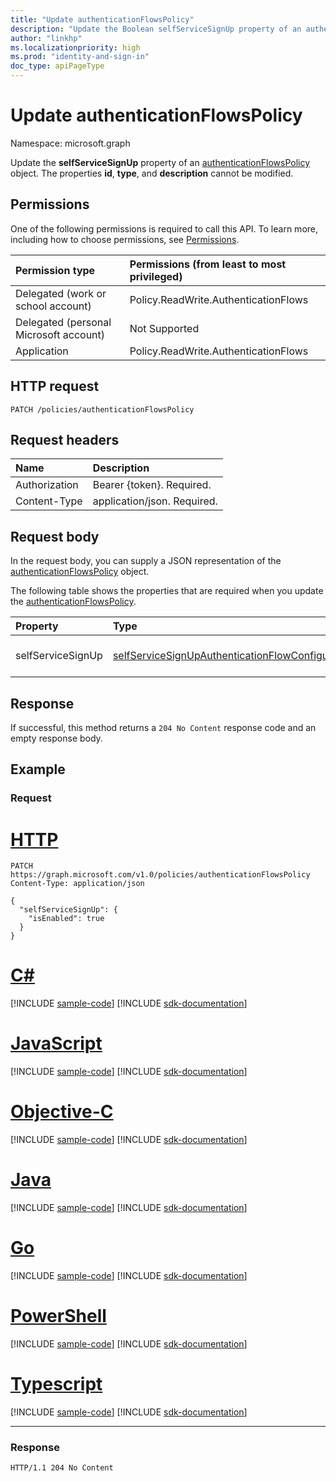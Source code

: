 ```yaml
---
title: "Update authenticationFlowsPolicy"
description: "Update the Boolean selfServiceSignUp property of an authenticationFlowsPolicy object."
author: "linkhp"
ms.localizationpriority: high
ms.prod: "identity-and-sign-in"
doc_type: apiPageType
---
```


# Update authenticationFlowsPolicy

Namespace: microsoft.graph

Update the **selfServiceSignUp** property of an [authenticationFlowsPolicy](../resources/authenticationflowspolicy.md) object. The properties **id**, **type**, and **description** cannot be modified.

## Permissions

One of the following permissions is required to call this API. To learn more, including how to choose permissions, see [Permissions](/graph/permissions-reference).

|Permission type|Permissions (from least to most privileged)|
|:---|:---|
|Delegated (work or school account)|Policy.ReadWrite.AuthenticationFlows|
|Delegated (personal Microsoft account)|Not Supported|
|Application|Policy.ReadWrite.AuthenticationFlows|

## HTTP request

<!-- {
  "blockType": "ignored"
}
-->

``` http
PATCH /policies/authenticationFlowsPolicy
```

## Request headers

|Name|Description|
|:---|:---|
|Authorization|Bearer {token}. Required.|
|Content-Type|application/json. Required.|

## Request body

In the request body, you can supply a JSON representation of the [authenticationFlowsPolicy](../resources/authenticationflowspolicy.md) object.

The following table shows the properties that are required when you update the [authenticationFlowsPolicy](../resources/authenticationflowspolicy.md).

|Property|Type|Description|
|:---|:---|:---|
|selfServiceSignUp|[selfServiceSignUpAuthenticationFlowConfiguration](../resources/selfservicesignupauthenticationflowconfiguration.md)|Self-service sign-up configuration.|

## Response

If successful, this method returns a `204 No Content` response code and an empty response body.

## Example

### Request


# [HTTP](#tab/http)
<!-- {
  "blockType": "request",
  "name": "update_authenticationflowspolicy"
}
-->

```http
PATCH https://graph.microsoft.com/v1.0/policies/authenticationFlowsPolicy
Content-Type: application/json

{
  "selfServiceSignUp": {
    "isEnabled": true
  }
}
```
# [C#](#tab/csharp)
[!INCLUDE [sample-code](../includes/snippets/csharp/update-authenticationflowspolicy-csharp-snippets.md)]
[!INCLUDE [sdk-documentation](../includes/snippets/snippets-sdk-documentation-link.md)]

# [JavaScript](#tab/javascript)
[!INCLUDE [sample-code](../includes/snippets/javascript/update-authenticationflowspolicy-javascript-snippets.md)]
[!INCLUDE [sdk-documentation](../includes/snippets/snippets-sdk-documentation-link.md)]

# [Objective-C](#tab/objc)
[!INCLUDE [sample-code](../includes/snippets/objc/update-authenticationflowspolicy-objc-snippets.md)]
[!INCLUDE [sdk-documentation](../includes/snippets/snippets-sdk-documentation-link.md)]

# [Java](#tab/java)
[!INCLUDE [sample-code](../includes/snippets/java/update-authenticationflowspolicy-java-snippets.md)]
[!INCLUDE [sdk-documentation](../includes/snippets/snippets-sdk-documentation-link.md)]

# [Go](#tab/go)
[!INCLUDE [sample-code](../includes/snippets/go/update-authenticationflowspolicy-go-snippets.md)]
[!INCLUDE [sdk-documentation](../includes/snippets/snippets-sdk-documentation-link.md)]

# [PowerShell](#tab/powershell)
[!INCLUDE [sample-code](../includes/snippets/powershell/update-authenticationflowspolicy-powershell-snippets.md)]
[!INCLUDE [sdk-documentation](../includes/snippets/snippets-sdk-documentation-link.md)]

# [Typescript](#tab/typescript)
[!INCLUDE [sample-code](../includes/snippets/typescript/update-authenticationflowspolicy-typescript-snippets.md)]
[!INCLUDE [sdk-documentation](../includes/snippets/snippets-sdk-documentation-link.md)]

---


### Response

<!-- {
  "blockType": "response",
  "truncated": true
} -->

``` http
HTTP/1.1 204 No Content
```
